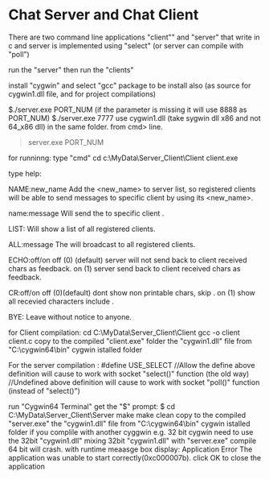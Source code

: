 # Chat Server and Chat Client
There are two command line applications
 "client"" and "server" that write in c and server is implemented using "select" (or server can compile with "poll")

run the "server" then run the "clients"

install "cygwin" and select "gcc" package to be install also (as source for cygwin1.dll file, and for project compilations)

$./server.exe PORT_NUM    (if the parameter is missing it will use 8888 as PORT_NUM)
$./server.exe 7777
 use cygwin1.dll (take sygwin dll x86  and not 64_x86 dll) in the same folder. 
 from cmd> line.
 >server.exe PORT_NUM


for runninng:
type "cmd"
cd c:\MyData\Server_Client\Client
client.exe

type 
help:

NAME:new_name
Add the <new_name> to server list,
so registered clients will be able
to send messages to specific client
by using its <new_name>.

name:message
Will send the <message> to specific client <name>.

LIST:
Will show a list of all registered clients.

ALL:message
The <message> will broadcast to all registered clients.

ECHO:off/on
off (0) (default) server will not send back to client received chars as feedback.
on  (1)           server send back to client received chars as feedback.

CR:off/on
off (0)(default) dont show non printable chars, skip <CR><LF>.
on  (1)          show all recevied characters include <CR><LF>.

BYE:
Leave without notice to anyone.

for Client compilation:
cd C:\\MyData\\Server_Client\\Client
gcc -o client client.c
 copy to the compiled "client.exe" folder the "cygwin1.dll" file
 from "C:\cygwin64\bin" cygwin istalled folder

For the server compilation :
#define USE_SELECT 
//Allow the define above definition will cause to work with socket "select()" function (the old way)
//Undefined above definition will cause to work with socket "poll()" function (instead of "select()")

 run "Cygwin64 Terminal" get the "$" prompt:
  $ cd C:\\MyData\\Server_Client\\Server
  make
  make clean
 copy to the compiled "server.exe" the "cygwin1.dll" file
 from "C:\cygwin64\bin" cygwin istalled folder
 if you complile with another cyggwin e.g. 32 bit cygwin need to use the 32bit "cygwin1.dll"
 mixing 32bit "cygwin1.dll"  with "server.exe" compile 64 bit will crash. 
 with runtime meaasge box display:
 Application Error 
 The application was unable to start correctly(0xc000007b).
 click OK to close the application



